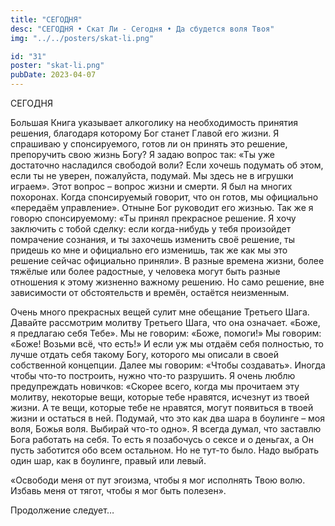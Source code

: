 ```yaml
---
title: "СЕГОДНЯ"
desc: "СЕГОДНЯ • Скат Ли - Сегодня • Да сбудется воля Твоя"
img: "../../posters/skat-li.png"

id: "31"
poster: "skat-li.png"
pubDate: 2023-04-07
---
```




СЕГОДНЯ

Большая Книга указывает алкоголику на необходимость принятия решения, благодаря которому Бог станет Главой его жизни. Я спрашиваю у спонсируемого, готов ли он принять это решение, препоручить свою жизнь Богу? Я задаю вопрос так: «Ты уже достаточно насладился свободой воли? Если хочешь подумать об этом, если ты не уверен, пожалуйста, подумай. Мы здесь не в игрушки играем». Этот вопрос – вопрос жизни и смерти. Я был на многих похоронах. Когда спонсируемый говорит, что он готов, мы официально «передаём управление». Отныне Бог руководит его жизнью. Так же я говорю спонсируемому: «Ты принял прекрасное решение. Я хочу заключить с тобой сделку: если когда-нибудь у тебя произойдет помрачение сознания, и ты захочешь изменить своё решение, ты придешь ко мне и официально его изменишь, так же как мы это решение сейчас официально приняли». В разные времена жизни, более тяжёлые или более радостные, у человека могут быть разные отношения к этому жизненно важному решению. Но само решение, вне зависимости от обстоятельств и времён, остаётся неизменным.

Очень много прекрасных вещей сулит мне обещание Третьего Шага. Давайте рассмотрим молитву Третьего Шага, что она означает. «Боже, я предлагаю себя Тебе». Мы не говорим: «Боже, помоги!» Мы говорим: «Боже! Возьми всё, что есть!» И если уж мы отдаём себя полностью, то лучше отдать себя такому Богу, которого мы описали в своей собственной концепции. Далее мы говорим: «Чтобы создавать». Иногда чтобы что-то построить, нужно что-то разрушить. Я очень люблю предупреждать новичков: «Скорее всего, когда мы прочитаем эту молитву, некоторые вещи, которые тебе нравятся, исчезнут из твоей жизни. А те вещи, которые тебе не нравятся, могут появиться в твоей жизни и остаться в ней. Подумай, что это как два шара в боулинге – моя воля, Божья воля. Выбирай что-то одно». Я всегда думал, что заставлю Бога работать на себя. То есть я позабочусь о сексе и о деньгах, а Он пусть заботится обо всем остальном. Но не тут-то было. Надо выбрать один шар, как в боулинге, правый или левый.

«Освободи меня от пут эгоизма, чтобы я мог исполнять Твою волю. Избавь меня от тягот, чтобы я мог быть полезен».

Продолжение следует…




